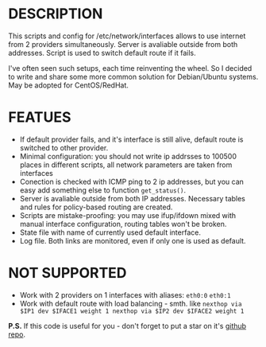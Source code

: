 # DESCRIPTION
This scripts and config for /etc/network/interfaces allows to use internet from 2 providers simultaneously. Server is avaliable outside from both addresses. Script is used to switch default route if it fails.

I've often seen such setups, each time reinventing the wheel. So I decided to write and share some more common solution for Debian/Ubuntu systems. May be adopted for CentOS/RedHat.

# FEATUES
 * If default provider fails, and it's interface is still alive, default route is switched to other provider.
 * Minimal configuration: you should not write ip addrsses to 100500 places in different scripts, all network parameters are taken from interfaces
 * Conection is checked with ICMP ping to 2 ip addresses, but you can easy add something else to function `get_status()`.
 * Server is avaliable outside from both IP addresses. Necessary tables and rules for policy-based routing are created.
 * Scripts are mistake-proofing: you may use ifup/ifdown mixed with manual interface configuration, routing tables won't be broken.
 * State file with name of currently used default interface.
 * Log file. Both links are monitored, even if only one is used as default.

# NOT SUPPORTED
 * Work with 2 providers on 1 interfaces with aliases: `eth0:0` `eth0:1`
 * Work with default route with load balancing - smth. like `nexthop via $IP1 dev $IFACE1 weight 1 nexthop via $IP2 dev $IFACE2 weight 1`

**P.S.** If this code is useful for you - don't forget to put a star on it's [github repo](https://github.com/selivan/inet-failover).
